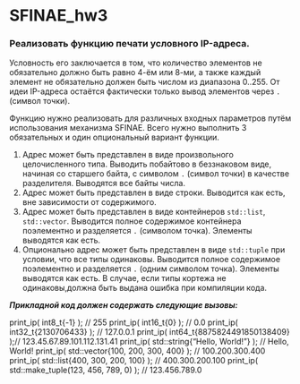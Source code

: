 # SFINAE_hw3

### **Реализовать функцию печати условного IP-адреса.**

Условность его заключается в том, что количество элементов не обязательно должно быть равно 4-ём или 8-ми, а также каждый элемент не обязательно должен быть числом из диапазона 0..255. От идеи IP-адреса остаётся фактически только вывод элементов через `.` (символ точки). 

Функцию нужно реализовать для различных входных параметров путём использования механизма SFINAE. Всего нужно выполнить 3 обязательных и один опциональный вариант функции.

1. Адрес может быть представлен в виде произвольного целочисленного типа. Выводить
побайтово в беззнаковом виде, начиная со старшего байта, с символом `.` (символ точки) в качестве разделителя. Выводятся все байты числа.
2. Адрес может быть представлен в виде строки. Выводится как есть, вне зависимости от
содержимого.
3. Адрес может быть представлен в виде контейнеров `std::list`, `std::vector`.
Выводится полное содержимое контейнера поэлементно и разделяется `.` (символом
точка). Элементы выводятся как есть.
4. Опционально адрес может быть представлен в виде `std::tuple` при условии, что все
типы одинаковы. Выводится полное содержимое поэлементно и разделяется `.` (одним символом точка). Элементы выводятся как есть. В случае, если типы кортежа не одинаковы,должна быть выдана ошибка при компиляции кода.

***Прикладной код должен содержать следующие вызовы:***

print_ip( int8_t{-1} ); // 255
print_ip( int16_t{0} ); // 0.0
print_ip( int32_t{2130706433} ); // 127.0.0.1
print_ip( int64_t{8875824491850138409} );// 123.45.67.89.101.112.131.41
print_ip( std::string{“Hello, World!”} ); // Hello, World!
print_ip( std::vector<int>{100, 200, 300, 400} ); // 100.200.300.400
print_ip( std::list<shot>{400, 300, 200, 100} ); // 400.300.200.100
print_ip( std::make_tuple(123, 456, 789, 0) ); // 123.456.789.0
